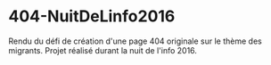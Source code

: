 # 404-NuitDeLinfo2016
Rendu du défi de création d'une page 404 originale sur le thème des migrants. Projet réalisé durant la nuit de l'info 2016.

